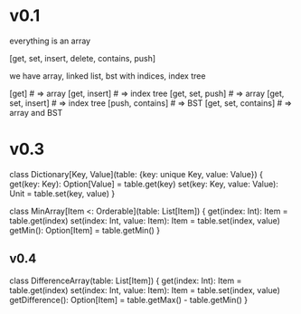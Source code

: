 
# v0.1

everything is an array

[get, set, insert, delete, contains, push]

we have array, linked list, bst with indices, index tree

[get] # => array
[get, insert] # => index tree
[get, set, push] # => array
[get, set, insert] # => index tree
[push, contains] # => BST
[get, set, contains] # => array and BST

# v0.3

class Dictionary[Key, Value](table: {key: unique Key, value: Value}) {
  get(key: Key): Option[Value] = table.get(key)
  set(key: Key, value: Value): Unit = table.set(key, value)
}

class MinArray[Item <: Orderable](table: List[Item]) {
  get(index: Int): Item = table.get(index)
  set(index: Int, value: Item): Item = table.set(index, value)
  getMin(): Option[Item] = table.getMin()
}

## v0.4

class DifferenceArray(table: List[Item]) {
  get(index: Int): Item = table.get(index)
  set(index: Int, value: Item): Item = table.set(index, value)
  getDifference(): Option[Item] = table.getMax() - table.getMin()
}